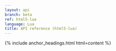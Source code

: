 ```yaml
---
layout: api
branch: beta
ref: html5-lua
language: Lua
title: API reference (html5-lua)
---
```

{% include anchor_headings.html html=content %}